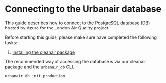 # Connecting to the Urbanair database

This guide describes how to connect to the PostgreSQL database (DB) hosted by Azure for the London Air Quality project.

Before starting this guide, please make sure have completed the following tasks:

1. [Installing the cleanair package](installation.md)

The recommended way of accessing the database is via our cleanair package and the `urbanair_db` CLI.

```bash
urbanair_db init production
```
